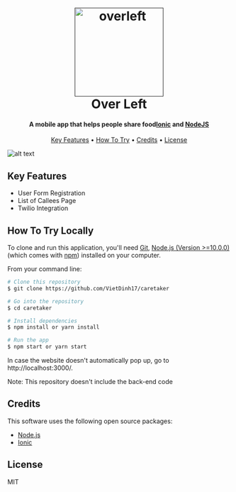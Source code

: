 <h1 align="center">
  <br>
  <a href=""><img src="https://github.com/VietDinh17/caretaker/blob/master/public/logo.png" alt="overleft" width="200"></a>
  <br>
    Over Left  
  <br>
</h1>

<h4 align="center">A mobile app that helps people share food<a href="https://reactjs.org/" target="_blank">Ionic</a> and <a href="http://flask.pocoo.org/" target="_blank">NodeJS</a></h4>

<p align="center">
  <a href="#key-features">Key Features</a> •
  <a href="#how-to-try-locally">How To Try</a> •
  <a href="#credits">Credits</a> •
  <a href="#license">License</a>
</p>

![alt text]()


## Key Features

* User Form Registration
* List of Callees Page
* Twilio Integration

## How To Try Locally

To clone and run this application, you'll need [Git](https://git-scm.com), [Node.js (Version >=10.0.0)](https://nodejs.org/en/download/) (which comes with [npm](http://npmjs.com)) installed on your computer.

From your command line:

```bash
# Clone this repository
$ git clone https://github.com/VietDinh17/caretaker

# Go into the repository
$ cd caretaker

# Install dependencies
$ npm install or yarn install 

# Run the app
$ npm start or yarn start
```
In case the website doesn't automatically pop up, go to http://localhost:3000/. 

Note: This repository doesn't include the back-end code
## Credits

This software uses the following open source packages:

- [Node.js](https://nodejs.org/)
- [Ionic](https://reactjs.org/)

## License

MIT
